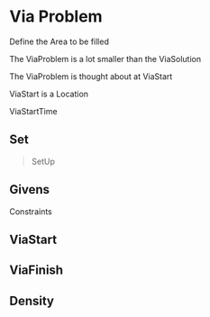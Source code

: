 # Via Problem

Define the Area to be filled

The ViaProblem is a lot smaller than the ViaSolution

The ViaProblem is thought about at ViaStart

ViaStart is a Location

ViaStartTime

## Set

> SetUp


## Givens

Constraints



## ViaStart

## ViaFinish

## Density

